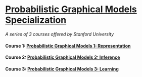 # [Probabilistic Graphical Models Specialization](https://www.coursera.org/specializations/probabilistic-graphical-models)
<i>A series of 3 courses offered by Stanford University</i>

#### Course 1: [Probabilistic Graphical Models 1: Representation](https://www.coursera.org/learn/probabilistic-graphical-models)

#### Course 2: [Probabilistic Graphical Models 2: Inference](https://www.coursera.org/learn/probabilistic-graphical-models-2-inference)

#### Course 3: [Probabilistic Graphical Models 3: Learning](https://www.coursera.org/learn/probabilistic-graphical-models-3-learning)

